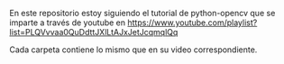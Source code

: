 En este repositorio estoy siguiendo el tutorial de python-opencv que se imparte a través de youtube en https://www.youtube.com/playlist?list=PLQVvvaa0QuDdttJXlLtAJxJetJcqmqlQq

Cada carpeta contiene lo mismo que en su video correspondiente.
